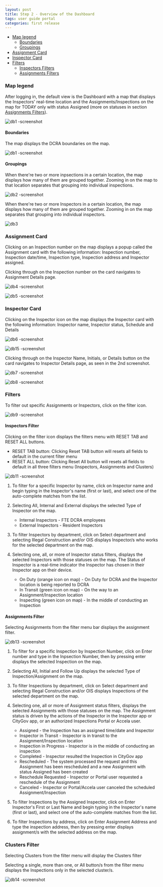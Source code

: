 ```yaml
---
layout: post
title: Step 2 - Overview of the Dashboard
tags: user guide portal
categories: first release
---
```


- [Map legend](#-Map-legend)
  * [Boundaries](#-Boundaries)
  * [Groupings](#-Groupings)
- [Assignment Card](#-Assignment-Card)
- [Inspector Card](#-Inspector-Card)
- [Filters](#-Filters)
  * [Inspectors Filters](#-Inspectors-Filter)
  * [Assignments Filters](#-Assignments-Filter)

<link rel="stylesheet" href="/User-Guide-Portal/styles.css">

### Map legend <a name="-Map-legend"></a>
After logging in, the default view is the Dashboard with a map that displays the Inspectors' real-time location and the Assignments/Inspections on the map for TODAY only with status Assigned (more on statuses in section [Assignments Filters](#-Assignments-Filter)).

![db1 -screenshot](https://user-images.githubusercontent.com/81990744/118853344-a6a4dd80-b8a1-11eb-9bc4-310f98fc1082.png)

#### Boundaries <a name="-Boundaries"></a>
The map displays the DCRA boundaries on the map.

![db1 -screenshot](https://user-images.githubusercontent.com/81990744/118853344-a6a4dd80-b8a1-11eb-9bc4-310f98fc1082.png)

#### Groupings <a name="-Groupings"></a>
When there're two or more inpsections in a certain location, the map displays how many of them are grouped together. Zooming in on the map to that location separates that grouping into individual inspections.

![db2 -screenshot](https://user-images.githubusercontent.com/81990744/118853547-df44b700-b8a1-11eb-9916-a983ac958a96.png)

When there're two or more Inspectors in a certain location, the map displays how many of them are grouped together. Zooming in on the map separates that grouping into individual inspectors. 

![db3](https://user-images.githubusercontent.com/81990744/118853615-ef5c9680-b8a1-11eb-9b34-2c4a454a7d30.png)

### Assignment Card <a name="-Assignment-Card"></a>
Clicking on an Inspection number on the map displays a popup called the Assignment card with the following information: Inspection number, Inspection date/time, Inspection type, Inspection address and Inspector assigned.

Clicking through on the Inspection number on the card navigates to Assignment Details page.

![db4 -screenshot](https://user-images.githubusercontent.com/81990744/118853943-524e2d80-b8a2-11eb-9a80-0a95a6c01293.png)

![db5 -screenshot](https://user-images.githubusercontent.com/81990744/118853965-5712e180-b8a2-11eb-8809-57e996b8e4f8.png)

### Inspector Card <a name="-Inspector-Card"></a>
Clicking on the Inspector icon on the map displays the Inspector card with the following information: Inspector name, Inspector status, Schedule and Details

![db6 -screenshot](https://user-images.githubusercontent.com/81990744/118858806-88da7700-b8a7-11eb-84ee-96b8024a340c.png)

![db15 -screenshot](https://user-images.githubusercontent.com/81990744/118858692-706a5c80-b8a7-11eb-8ebf-223e0f3768a7.png)

Clicking through on the Inspector Name, Initials, or Details button on the card navigates to Inspector Details page, as seen in the 2nd screenshot. 

![db7 -screenshot](https://user-images.githubusercontent.com/81990744/118858840-92fc7580-b8a7-11eb-987e-bbb6622d439f.png)

![db8 -screenshot](https://user-images.githubusercontent.com/81990744/118858868-97289300-b8a7-11eb-9cd0-dd1edadb0955.png)

### Filters <a name="-Filters"></a>
To filter out specific Assignments or Inspectors, click on the filter icon.

![db9 -screenshot](https://user-images.githubusercontent.com/81990744/118859222-00a8a180-b8a8-11eb-909d-3d99c5ac4a58.png)

#### Inspectors Filter <a name="-Inspectors-Filter"></a>
Clicking on the filter icon displays the filters menu with RESET TAB and RESET ALL buttons.
   * RESET TAB button: Clicking Reset TAB button will resets all fields to default in the current filter menu
   * RESET ALL button: Clicking Reset All button will resets all fields to default in all three filters menu (Inspectors, Assignments and Clusters) 

![db11 -screenshot](https://user-images.githubusercontent.com/81990744/118861525-980ef400-b8aa-11eb-9ab7-cf1e6594de87.png)

1. To filter for a specific Inspector by name, click on Inspector name and begin typing in the Inspector's name (first or last), and select one of the auto-complete matches from    the list.

2. Selecting All, Internal and External displays the selected Type of Inspector on the map.
   * Internal Inspectors - FTE DCRA employees
   * External Inspectors - Resident Inspectors

3. To filter Inspectors by department, click on Select department and selecting Illegal Construction and/or OIS displays Inspector/s who works for the selected department on the    map.

4. Selecting one, all, or more of Inspector status filters, displays the selected Inspectors with those statuses on the map. The Status of Inspector is a real-time indicator the    Inspector has chosen in their Inspector app on their device.

   * On Duty (orange icon on map) - On Duty for DCRA and the Inspector location is being reported to DCRA
   * In Transit (green icon on map) - On the way to an Assignment/Inspection location
   * Inspecting (green icon on map) - In the middle of conducting an Inspection

#### Assignments Filter <a name="-Assignments-Filter"></a>
Selecting Assignments from the filter menu bar displays the assignment filter.

![db13 -screenshot](https://user-images.githubusercontent.com/81990744/118862638-f4bede80-b8ab-11eb-84a9-f835f416eea0.png)

1. To filter for a specific Inspection by Inspection Number, click on Enter number and type in the Inpsection Number, then by pressing enter displays the selected Inspection on    the map.

2. Selecting All, Initial and Follow Up displays the selected Type of Inspection/Assignment on the map.

3. To filter Inspections by department, click on Select department and selecting Illegal Construction and/or OIS displays Inspections of the selected department on the map.

4. Selecting one, all or more of Assignment status filters, displays the selected Assignments with those statuses on the map. The Assignment status is driven by the actions of      the Inspector in the Inspector app or CityGov app, or an authorized Inspections Portal or Accela user. 

   * Assigned - the Inspection has an assigned time/date and Inspector
   * Inspector in Transit - Inspector is in transit to the Assignment/Inspection location
   * Inspection in Progress - Inspector is in the middle of conducting an inspection
   * Completed - Inspector resulted the Inspection in CityGov app
   * Rescheduled - The system processed the request and this Assignment has been rescheduled and a new Assignment with status Assigned has been created
   * Reschedule Requested - Inspector or Portal user requested a reschedule of the Assignment
   * Canceled - Inspector or Portal/Accela user canceled the scheduled Assignment/Inspection

5. To filter Inspections by the Assigned Inspector, click on Enter Inspector's First or Last Name and begin typing in the Inspector's name (first or last), and select one of the    auto-complete matches from the list.

6. To filter Inspections by address, click on Enter Assignment Address and type the inspection address, then by pressing enter displays assignment/s with the selected address on    the map.

### Clusters Filter
Selecting Clusters from the filter menu will display the Clusters filter

Selecting a single, more than one, or All button/s from the filter menu displays the Inspections only in the selected cluster/s.

![db14 -screenshot](https://user-images.githubusercontent.com/81990744/118863902-6e0b0100-b8ad-11eb-8075-2f74e6620c9a.png)






 



